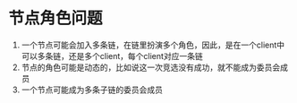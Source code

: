 # 节点角色问题
1. 一个节点可能会加入多条链，在链里扮演多个角色，因此，是在一个client中可以多条链，还是多个client，每个client对应一条链
2. 节点的角色可能是动态的，比如说这一次竞选没有成功，就不能成为委员会成员
3. 一个节点可能成为多条子链的委员会成员
#
